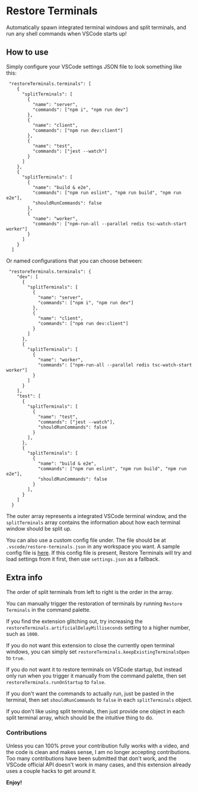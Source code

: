 # Restore Terminals

Automatically spawn integrated terminal windows and split terminals, and run any shell commands when VSCode starts up!

## How to use

Simply configure your VSCode settings JSON file to look something like this:

```
 "restoreTerminals.terminals": [
    {
      "splitTerminals": [
        {
          "name": "server",
          "commands": ["npm i", "npm run dev"]
        },
        {
          "name": "client",
          "commands": ["npm run dev:client"]
        },
        {
          "name": "test",
          "commands": ["jest --watch"]
        }
      ]
    },
    {
      "splitTerminals": [
        {
          "name": "build & e2e",
          "commands": ["npm run eslint", "npm run build", "npm run e2e"],
          "shouldRunCommands": false
        },
        {
          "name": "worker",
          "commands": ["npm-run-all --parallel redis tsc-watch-start worker"]
        }
      ]
    }
  ]
```

Or named configurations that you can choose between:

```
 "restoreTerminals.terminals": {
    "dev": [
      {
        "splitTerminals": [
          {
            "name": "server",
            "commands": ["npm i", "npm run dev"]
          },
          {
            "name": "client",
            "commands": ["npm run dev:client"]
          }
        ]
      },
      {
        "splitTerminals": [
          {
            "name": "worker",
            "commands": ["npm-run-all --parallel redis tsc-watch-start worker"]
          }
        ]
      }
    ],
    "test": [
      {
        "splitTerminals": [
          {
            "name": "test",
            "commands": ["jest --watch"],
            "shouldRunCommands": false
          }
        ],
      },
      {
        "splitTerminals": [
          {
            "name": "build & e2e",
            "commands": ["npm run eslint", "npm run build", "npm run e2e"],
            "shouldRunCommands": false
          }
        ],
      }
    ]
  }
```

The outer array represents a integrated VSCode terminal window, and the `splitTerminals` array contains the information about how each terminal window should be split up.

You can also use a custom config file under. The file should be at `.vscode/restore-terminals.json` in any workspace you want. A sample config file is [here](https://github.com/EthanSK/restore-terminals-vscode/blob/master/sample-test-project/.vscode/restore-terminals.json). If this config file is present, Restore Terminals will try and load settings from it first, then use `settings.json` as a fallback.

## Extra info

The order of split terminals from left to right is the order in the array.

You can manually trigger the restoration of terminals by running `Restore Terminals` in the command palette.

If you find the extension glitching out, try increasing the `restoreTerminals.artificialDelayMilliseconds` setting to a higher number, such as `1000`.

If you do not want this extension to close the currently open terminal windows, you can simply set `restoreTerminals.keepExistingTerminalsOpen` to `true`.

If you do not want it to restore terminals on VSCode startup, but instead only run when you trigger it manually from the command palette, then set `restoreTerminals.runOnStartup` to `false`.

If you don't want the commands to actually run, just be pasted in the terminal, then set `shouldRunCommands` to `false` in each `splitTerminals` object.

If you don't like using split terminals, then just provide one object in each split terminal array, which should be the intuitive thing to do.

### Contributions

Unless you can 100% prove your contribution fully works with a video, and the code is clean and makes sense, I am no longer accepting contributions. Too many contributions have been submitted that don't work, and the VSCode official API doesn't work in many cases, and this extension already uses a couple hacks to get around it.

**Enjoy!**
